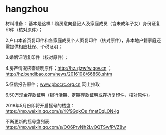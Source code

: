 # hangzhou
材料准备：
基本是这样
1.购房意向登记人及家庭成员（含未成年子女）身份证复印件（核对原件）；

2.户口本首页复印件和各家庭成员个人页复印件（核对原件），非本地户籍家庭还需提供相应社保、个税证明；

3.婚姻证明复印件（核对原件）；

4.房产情况核查证明原件；http://hz.zjzwfw.gov.cn ；http://hz.bendibao.com/news/2016108/66868.shtm

5.征信报告原件；www.pbccrc.org.cn 网上拉取

6.50万现金存款证明（银行活期、定期存款证明或存折复印件，核对原件）。


2018年5月份即将开启摇号的楼盘：https://mp.weixin.qq.com/s/rKf9GqkOs_fmetDqLON-lg

不断更新的摇号盘列表:
https://mp.weixin.qq.com/s/OO6PrvNh2LvQQTSwfPVZ8w


